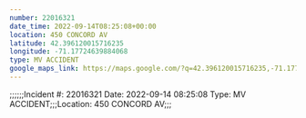 ```yaml
---
number: 22016321
date_time: 2022-09-14T08:25:08+00:00
location: 450 CONCORD AV
latitude: 42.396120015716235
longitude: -71.17724639884068
type: MV ACCIDENT
google_maps_link: https://maps.google.com/?q=42.396120015716235,-71.17724639884068
---
```


;;;;;;Incident #: 22016321  Date: 2022-09-14 08:25:08   Type: MV ACCIDENT;;;Location: 450 CONCORD AV;;;
